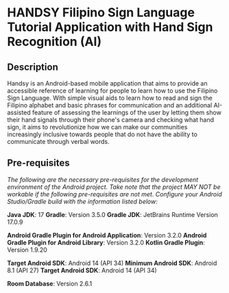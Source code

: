 # HANDSY Filipino Sign Language Tutorial Application with Hand Sign Recognition (AI)

## Description

Handsy is an Android-based mobile application that aims to provide an accessible reference of learning for people to learn how to use the Filipino Sign Language. With simple visual aids to learn how to read and sign the Filipino alphabet and basic phrases for communication and an additional AI-assisted feature of assessing the learnings of the user by letting them show their hand signals through their phone's camera and checking what hand sign, it aims to revolutionize how we can make our communities increasingly inclusive towards people that do not have the ability to communicate through verbal words.

## Pre-requisites

*The following are the necessary pre-requisites for the development environment of the Android project. Take note that the project MAY NOT be workable if the following pre-requisites are not met. Configure your Android Studio/Gradle build with the information listed below:*

**Java JDK**: 17
**Gradle**: Version 3.5.0
**Gradle JDK**: JetBrains Runtime Version 17.0.9

**Android Gradle Plugin for Android Application**: Version 3.2.0
**Android Gradle Plugin for Android Library**: Version 3.2.0
**Kotlin Gradle Plugin**: Version 1.9.20

**Target Android SDK**: Android 14 (API 34)
**Minimum Android SDK**: Android 8.1 (API 27)
**Target Android SDK**: Android 14 (API 34)

**Room Database**: Version 2.6.1
